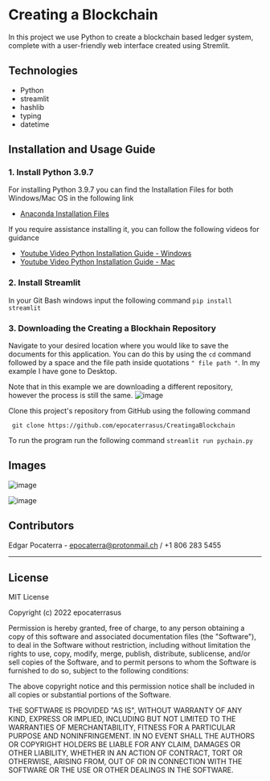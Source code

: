 # Creating a Blockchain

In this project we use Python to create a blockchain based ledger system, complete with a user-friendly web interface created using Stremlit.

## Technologies

* Python
* streamlit
* hashlib
* typing
* datetime

## Installation and Usage Guide

### 1. Install Python 3.9.7

For installing Python 3.9.7 you can find the Installation Files for both Windows/Mac OS in the following link
 * [Anaconda Installation Files](https://www.anaconda.com/products/individual "Anaconda Installation Files")

If you require assistance installing it, you can follow the following videos for guidance
* [Youtube Video Python Installation Guide - Windows](https://www.youtube.com/watch?v=uSVl7gRXP80 "Python Installation Video - Windows") 
* [Youtube Video Python Installation Guide - Mac](https://www.youtube.com/watch?v=r6bBaj797t8 "Python Installation Video - Mac") 
 
### 2. Install Streamlit

In your Git Bash windows input the  following command ```pip install streamlit```

### 3. Downloading the Creating a Blockhain Repository

Navigate to your desired location where you would like to save the documents for this application. You can do this by using the ```cd``` command followed by a space and the file path inside quotations ```" file path "```. In my example I have gone to Desktop.

Note that in this example we are downloading a different repository, however the process is still the same.
![image](https://user-images.githubusercontent.com/94983278/149385012-181d1769-0af6-487e-8e04-823a28f2c3ed.png)

Clone this project's repository from GitHub using the following command 

``` git clone https://github.com/epocaterrasus/CreatingaBlockchain```

To run the program run the following command ```streamlit run pychain.py```

## Images

![image](https://user-images.githubusercontent.com/94983278/166345877-fda3d2a0-4a97-48a8-a6fb-1b9360f1e2e6.png)

![image](https://user-images.githubusercontent.com/94983278/166345904-3d67563e-d123-407b-b308-4de24ddff83e.png)


## Contributors

Edgar Pocaterra - epocaterra@protonmail.ch / +1 806 283 5455

---

## License

MIT License

Copyright (c) 2022 epocaterrasus

Permission is hereby granted, free of charge, to any person obtaining a copy
of this software and associated documentation files (the "Software"), to deal
in the Software without restriction, including without limitation the rights
to use, copy, modify, merge, publish, distribute, sublicense, and/or sell
copies of the Software, and to permit persons to whom the Software is
furnished to do so, subject to the following conditions:

The above copyright notice and this permission notice shall be included in all
copies or substantial portions of the Software.

THE SOFTWARE IS PROVIDED "AS IS", WITHOUT WARRANTY OF ANY KIND, EXPRESS OR
IMPLIED, INCLUDING BUT NOT LIMITED TO THE WARRANTIES OF MERCHANTABILITY,
FITNESS FOR A PARTICULAR PURPOSE AND NONINFRINGEMENT. IN NO EVENT SHALL THE
AUTHORS OR COPYRIGHT HOLDERS BE LIABLE FOR ANY CLAIM, DAMAGES OR OTHER
LIABILITY, WHETHER IN AN ACTION OF CONTRACT, TORT OR OTHERWISE, ARISING FROM,
OUT OF OR IN CONNECTION WITH THE SOFTWARE OR THE USE OR OTHER DEALINGS IN THE
SOFTWARE.



